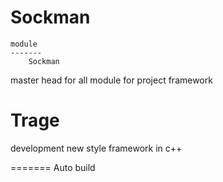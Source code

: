 Sockman
======

    module
    -------
        Sockman

master head for all module for project framework


Trage
=======

development new style framework in c++ 


=======
Auto build

